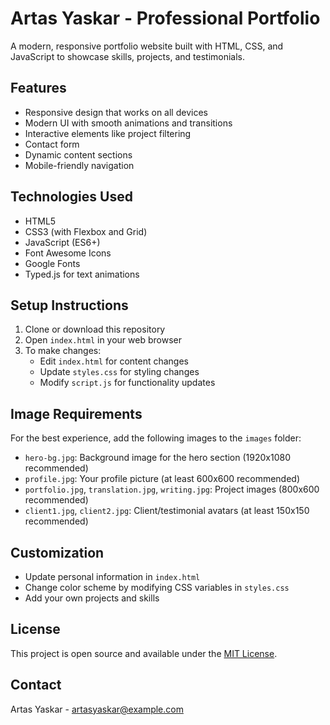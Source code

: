 # Artas Yaskar - Professional Portfolio

A modern, responsive portfolio website built with HTML, CSS, and JavaScript to showcase skills, projects, and testimonials.

## Features

- Responsive design that works on all devices
- Modern UI with smooth animations and transitions
- Interactive elements like project filtering
- Contact form
- Dynamic content sections
- Mobile-friendly navigation

## Technologies Used

- HTML5
- CSS3 (with Flexbox and Grid)
- JavaScript (ES6+)
- Font Awesome Icons
- Google Fonts
- Typed.js for text animations

## Setup Instructions

1. Clone or download this repository
2. Open `index.html` in your web browser
3. To make changes:
   - Edit `index.html` for content changes
   - Update `styles.css` for styling changes
   - Modify `script.js` for functionality updates

## Image Requirements

For the best experience, add the following images to the `images` folder:

- `hero-bg.jpg`: Background image for the hero section (1920x1080 recommended)
- `profile.jpg`: Your profile picture (at least 600x600 recommended)
- `portfolio.jpg`, `translation.jpg`, `writing.jpg`: Project images (800x600 recommended)
- `client1.jpg`, `client2.jpg`: Client/testimonial avatars (at least 150x150 recommended)

## Customization

- Update personal information in `index.html`
- Change color scheme by modifying CSS variables in `styles.css`
- Add your own projects and skills

## License

This project is open source and available under the [MIT License](LICENSE).

## Contact

Artas Yaskar - artasyaskar@example.com
